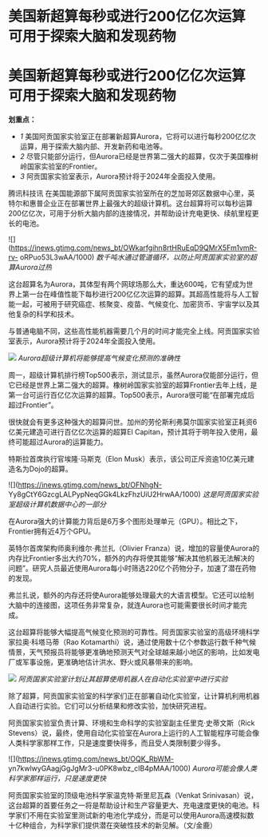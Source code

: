# 美国新超算每秒或进行200亿亿次运算 可用于探索大脑和发现药物

# 美国新超算每秒或进行200亿亿次运算 可用于探索大脑和发现药物

**划重点：**

  * _1_ 美国阿贡国家实验室正在部署新超算Aurora，它将可以进行每秒200亿亿次运算，用于探索大脑内部、开发新药和电池等。
  * _2_ 尽管只能部分运行，但Aurora已经是世界第二强大的超算，仅次于美国橡树岭国家实验室的Frontier。
  * _3_ 阿贡国家实验室表示，Aurora预计将于2024年全面投入使用。

腾讯科技讯
在美国能源部下属阿贡国家实验室所在的芝加哥郊区数据中心里，英特尔和惠普企业正在部署世界上最强大的超级计算机。这台超算将可以每秒运算200亿亿次，可用于分析大脑内部的连接情况，并帮助设计充电更快、续航里程更长的电池。

![](https://inews.gtimg.com/news_bt/OWkarfgihn8rtHRuEqD9QMrX5Fm1vmR-rv-
oRPuo53L3wAA/1000) _数千吨水通过管道循环，以防止阿贡国家实验室的超算Aurora过热_

这台超算名为Aurora，其体型有两个网球场那么大，重达600吨，它有望成为世界上第一台在峰值性能下每秒进行200亿亿次运算的超算。其超高性能将与人工智能一起，可被用于研究癌症、核聚变、疫苗、气候变化、加密货币、宇宙学以及其他复杂的科学和技术。

与普通电脑不同，这些高性能机器需要几个月的时间才能完全上线。阿贡国家实验室表示，Aurora预计将于2024年全面投入使用。

![](https://inews.gtimg.com/news_bt/OK92yII8A8pW3zHeRaZSi9vgunTnSDQpeuEimJBB6zlAMAA/1000)
_Aurora超级计算机将能够提高气候变化预测的准确性_

周一，超级计算机排行榜Top500表示，测试显示，虽然Aurora仅能部分运行，但它已经是世界上第二强大的超算。橡树岭国家实验室的超算Frontier去年上线，是第一台可运行百亿亿次运算的超算。Top500表示，Aurora很可能“在部署完成后超过Frontier”。

很快就会有更多这种强大的超算问世。加州的劳伦斯利弗莫尔国家实验室正耗资6亿美元建造可进行百亿亿次运算的超算El
Capitan，预计其将于明年投入使用，最终可能超过Aurora的运算能力。

特斯拉首席执行官埃隆·马斯克（Elon Musk）表示，该公司正斥资逾10亿美元建造名为Dojo的超算。

![](https://inews.gtimg.com/news_bt/OFNhgN-
Yy8gCtY6GzcgLALPypNeqGGk4LkzFhzUiU2HrwAA/1000) _这是阿贡国家实验室超级计算机数据中心的一部分_

在Aurora强大的计算能力背后是6万多个图形处理单元（GPU）。相比之下，Frontier拥有近4万个GPU。

英特尔首席架构师奥利维尔·弗兰扎（Olivier
Franza）说，增加的容量使Aurora的内存比Frontier多出大约70%，额外的内存将使其能够“解决其他机器无法解决的问题”。研究人员最近使用Aurora每小时筛选220亿个药物分子，加速了潜在药物的发现。

弗兰扎说，额外的内存还将使Aurora能够处理最大的大语言模型。它还可以绘制大脑中的连接图，这项任务非常复杂，就连Aurora也可能需要很长时间才能完成。

这台超算将能够大幅提高气候变化预测的可靠性。阿贡国家实验室的高级环境科学家拉奥·科塔马蒂（Rao
Kotamarthi）说，通过使用数十亿个参数运行数千种气候情景，天气预报员将能够更准确地预测天气对全球越来越小地区的影响，比如发电厂或军事设施，更准确地估计洪水、野火或风暴带来的影响。

![](https://inews.gtimg.com/news_bt/OjaHNLi5WekAHoALtxgdyqBv6n4uPnAXt5cqsoe2QIHQ8AA/1000)
_阿贡国家实验室计划让其超算使用机器人在自动化实验室中进行实验_

除了超算，阿贡国家实验室的科学家们正在部署自动化实验室，让计算机利用机器人自动进行实验。它们可以分析结果和修改实验，加快研究进程。

阿贡国家实验室负责计算、环境和生命科学的实验室副主任里克·史蒂文斯（Rick
Stevens）说，最终，使用自动化实验室在Aurora上运行的人工智能程序可能会像人类科学家那样工作，只是速度要快得多，而且受人类限制要少得多。

![](https://inews.gtimg.com/news_bt/OQK_RbWM-
yn7kwlwyGAagjGgJgMr3-u0PK8wbz_cIB4pMAA/1000) _Aurora可能会像人类科学家那样运行，只是速度更快_

阿贡国家实验室的顶级电池科学家温克特·斯里尼瓦森（Venkat
Srinivasan）说，这台超算的首要任务之一将是帮助设计和生产容量更大、充电速度更快的电池。科学家们不用在实验室里测试新的电池化学成分，而是可以使用Aurora高速模拟数十亿种组合，为科学家们提供潜在突破性技术的新见解。（文/金鹿）

